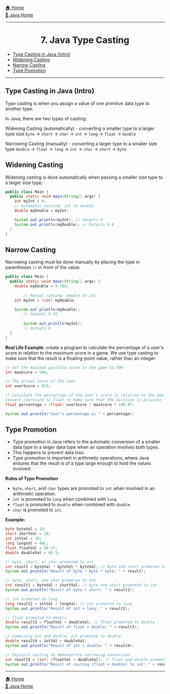 [🏠 Home](../../../README.md) <br/>
[🍵 Java Home](../Java.md)

<hr/>

<h1 style="text-align: center">7. Java Type Casting</h1>

- [Type Casting in Java (Intro)](#type-casting-in-java-intro)
- [Widening Casting](#widening-casting)
- [Narrow Casting](#narrow-casting)
- [Type Promotion](#type-promotion)

<hr/>

## Type Casting in Java (Intro)

Type casting is when you assign a value of one primitive data type to another type.

In Java, there are two types of casting:

Widening Casting (automatically) - converting a smaller type to a larger type size
`byte` -> `short` -> `char` -> `int` -> `long` -> `float` -> `double`

Narrowing Casting (manually) - converting a larger type to a smaller size type
`double` -> `float` -> `long` -> `int` -> `char` -> `short` -> `byte`

## Widening Casting

Widening casting is done automatically when passing a smaller size type to a larger size type:

```java
public class Main {
  public static void main(String[] args) {
    int myInt = 9;
    // Automatic casting: int to double
    double myDouble = myInt; 

    System.out.println(myInt); // Outputs 9
    System.out.println(myDouble); // Outputs 9.0
  }
}
```

## Narrow Casting

Narrowing casting must be done manually by placing the type in parentheses `()` in front of the value:

```java
public class Main {
  public static void main(String[] args) {
    double myDouble = 9.78d;
		
		// Manual casting: double to int
    int myInt = (int) myDouble; 

    System.out.println(myDouble);   
		// Outputs 9.78
    
		System.out.println(myInt);      
		// Outputs 9
  }
}
```

**Real Life Example:** create a program to calculate the percentage of a user's score in relation to the maximum score in a game.
We use type casting to make sure that the result is a floating-point value, rather than an integer:

```java
// Set the maximum possible score in the game to 500
int maxScore = 500;

// The actual score of the user
int userScore = 423;

/* Calculate the percantage of the user's score in relation to the maximum available score.
Convert userScore to float to make sure that the division is accurate */
float percentage = (float) userScore / maxScore * 100.0f;

System.out.println("User's percentage is " + percentage);
```

## Type Promotion

- Type promotion in Java refers to the automatic conversion of a smaller data type to a larger data type when an operation involves both types. 
- This happens to prevent data loss. 
- Type promotion is important in arithmetic operations, where Java ensures that the result is of a type large enough to hold the values involved.

**Rules of Type Promotion**
- `byte`, `short`, and `char` types are promoted to `int` when involved in an arithmetic operation.
- `int` is promoted to `long` when combined with `long`.
- `float` is promoted to `double` when combined with `double`.
- `char` is promoted to `int`.

**Example:**
```java
byte byteVal = 10;
short shortVal = 20;
int intVal = 30;
long longVal = 40L;
float floatVal = 50.5f;
double doubleVal = 60.5;

// byte, short, or char promoted to int
int result = byteVal * byteVal * byteVal; // byte and short promoted to int
System.out.println("Result of byte * byte * byte: " + result);

// byte, short, and char promoted to int
int result1 = byteVal + shortVal; // byte and short promoted to int
System.out.println("Result of byte + short: " + result1);

// int promoted to long
long result2 = intVal + longVal; // int promoted to long
System.out.println("Result of int + long: " + result2);

// float promoted to double
double result3 = floatVal + doubleVal; // float promoted to double
System.out.println("Result of float + double: " + result3);

// Combining int and double, int promoted to double
double result4 = intVal + doubleVal;
System.out.println("Result of int + double: " + result4);

// Explicit casting to demonstrate narrowing conversion
int result5 = (int) (floatVal + doubleVal); // float and double promoted to double, then cast to int
System.out.println("Result of casting (float + double) to int: " + result5);
```

<hr/>

[🏠 Home](../../../README.md) <br/>
[🍵 Java Home](../Java.md)